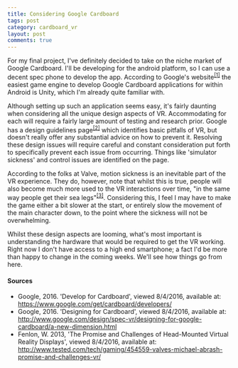 ```yaml
---
title: Considering Google Cardboard
tags: post
category: cardboard_vr
layout: post
comments: true
---
```


<p>For my final project, I've definitely decided to take on the niche market of Google Cardboard. I'll be developing for the android platform, so I can use a decent spec phone to develop the app. According to Google's website<sup><a href="#s1">[1]</a></sup> the easiest game engine to develop Google Cardboard applications for within Android is Unity, which I'm already quite familiar with.</p>

<p>Although setting up such an application seems easy, it's fairly daunting when considering all the unique design aspects of VR. Accommodating for each will require a fairly large amount of testing and research prior. Google has a design guidelines page<sup><a href="#s2">[2]</a></sup> which identifies basic pitfalls of VR, but doesn't really offer any substantial advice on how to prevent it. Resolving these design issues will require careful and constant consideration put forth to specifically prevent each issue from occurring. Things like 'simulator sickness' and control issues are identified on the page.</p>

<p>According to the folks at Valve, motion sickness is an inevitable part of the VR experience. They do, however, note that whilst this is true, people will also become much more used to the VR interactions over time, "in the same way people get their sea legs"<sup><a href="#s3">[3]</a></sup>. Considering this, I feel I may have to make the game either a bit slower at the start, or entirely slow the movement of the main character down, to the point where the sickness will not be overwhelming.</p>

<p>Whilst these design aspects are looming, what's most important is understanding the hardware that would be required to get the VR working. Right now I don't have access to a high end smartphone; a fact I'd be more than happy to change in the coming weeks. We'll see how things go from here.</p>

<h4>Sources</h4>
<ul class="sources">
  <li id="s1">Google, 2016. 'Develop for Cardboard', viewed 8/4/2016, available at: <a href="https://www.google.com/get/cardboard/developers/">https://www.google.com/get/cardboard/developers/</a></li>
  <li id="s2">Google, 2016. 'Designing for Cardboard', viewed 8/4/2016, available at: <a href="http://www.google.com/design/spec-vr/designing-for-google-cardboard/a-new-dimension.html">http://www.google.com/design/spec-vr/designing-for-google-cardboard/a-new-dimension.html</a></li>
  <li id="s3">Fenlon, W. 2013, 'The Promise and Challenges of Head-Mounted Virtual Reality Displays', viewed 8/4/2016, available at: <a href="http://www.tested.com/tech/gaming/454559-valves-michael-abrash-promise-and-challenges-vr/">http://www.tested.com/tech/gaming/454559-valves-michael-abrash-promise-and-challenges-vr/</a></li>
</ul>